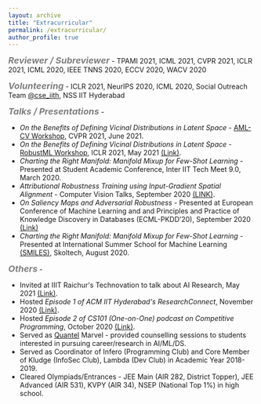 ```yaml
---
layout: archive
title: "Extracurricular"
permalink: /extracurricular/
author_profile: true
---
```

<span style="color:gray"><b><font size=4><i>Reviewer / Subreviewer</i></font></b></span> - TPAMI 2021, ICML 2021, CVPR 2021, ICLR 2021, ICML 2020, IEEE TNNS 2020, ECCV 2020, WACV 2020

<span style="color:gray"><b><font size=4> <i>Volunteering</i></font></b></span> - ICLR 2021, NeurIPS 2020, ICML 2020, Social Outreach Team [@cse_iith](https://twitter.com/cse_iith), NSS IIT Hyderabad 

<span style="color:gray"><b><font size=4> <i>Talks / Presentations</i></font></b></span> -
- *On the Benefits of Defining Vicinal Distributions in Latent Space* - [AML-CV Workshop](https://aisecure-workshop.github.io/amlcvpr2021/), CVPR 2021, June 2021.
- *On the Benefits of Defining Vicinal Distributions in Latent Space* - [RobustML Workshop](https://sites.google.com/connect.hku.hk/robustml-2021/home), ICLR 2021, May 2021 [(Link)](https://slideslive.com/38955370).
- *Charting the Right Manifold: Manifold Mixup for Few-Shot Learning* - Presented at Student Academic Conference, Inter IIT Tech Meet 9.0, March 2020.
- *Attributional Robustness Training using Input-Gradient Spatial Alignment* - Computer Vision Talks, September 2020 [(LINK)](https://www.youtube.com/watch?v=mnNuSg0d34s).
- *On Saliency Maps and Adversarial Robustness* - Presented at European Conference of Machine Learning and and Principles and Practice of Knowledge Discovery in Databases (ECML-PKDD’20), September 2020 [(Link)](https://slideslive.com/38932305/on-saliency-maps-and-adversarial-robustness?locale=cs)
- *Charting the Right Manifold: Manifold Mixup for Few-Shot Learning* - Presented at International Summer School for Machine Learning [(SMILES)](https://smiles.skoltech.ru/poster-presentations), Skoltech, August 2020.

<span style="color:gray"><b><font size=4> <i>Others</i></font></b></span> -
- Invited at IIIT Raichur's Technovation to talk about AI Research, May 2021 [(Link)](https://youtu.be/6WSLi6HKp8Y).
- Hosted *Episode 1 of ACM IIT Hyderabad's ResearchConnect*, November 2020 [(Link)](https://www.youtube.com/watch?v=ZryuXmWiqeI&list=PLG7fKMdRUJT8CaHNOJB0q3S-jCNy6SXnQ).
- Hosted *Episode 2 of CS101 (One-on-One) podcast on Competitive Programming*, October 2020 [(Link)](https://youtu.be/6WSLi6HKp8Y).
- Served as [Quantel](https://quantel.in/consultations) Marvel - provided counselling sessions to students interested in pursuing career/research in AI/ML/DS.
- Served as Coordinator of Infero (Programming Club) and Core Member of Kludge (InfoSec Club), Lambda (Dev Club) in Academic Year 2018-2019.
- Cleared Olympiads/Entrances - JEE Main (AIR 282, District Topper), JEE Advanced (AIR 531), KVPY (AIR 34), NSEP (National Top 1%) in high school.